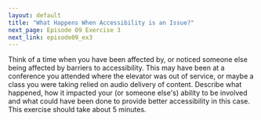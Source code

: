 ```yaml
---
layout: default
title: "What Happens When Accessibility is an Issue?"
next_page: Episode 09 Exercise 3
next_link: episode09_ex3
---
```


Think of a time when you have been affected by, or noticed someone else
being affected by barriers to accessibility. This may have been at a
conference you attended where the elevator was out of service, or maybe
a class you were taking relied on audio delivery of content. Describe what happened,
how it impacted your (or someone else's) ability to be involved and what could
have been done to provide better accessibility in this case.
This exercise should take about 5 minutes.
